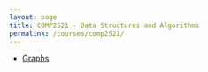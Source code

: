 ```yaml
---
layout: page
title: COMP2521 - Data Structures and Algorithms
permalink: /courses/comp2521/
---
```


- [Graphs](/courses/comp2521/graphs)